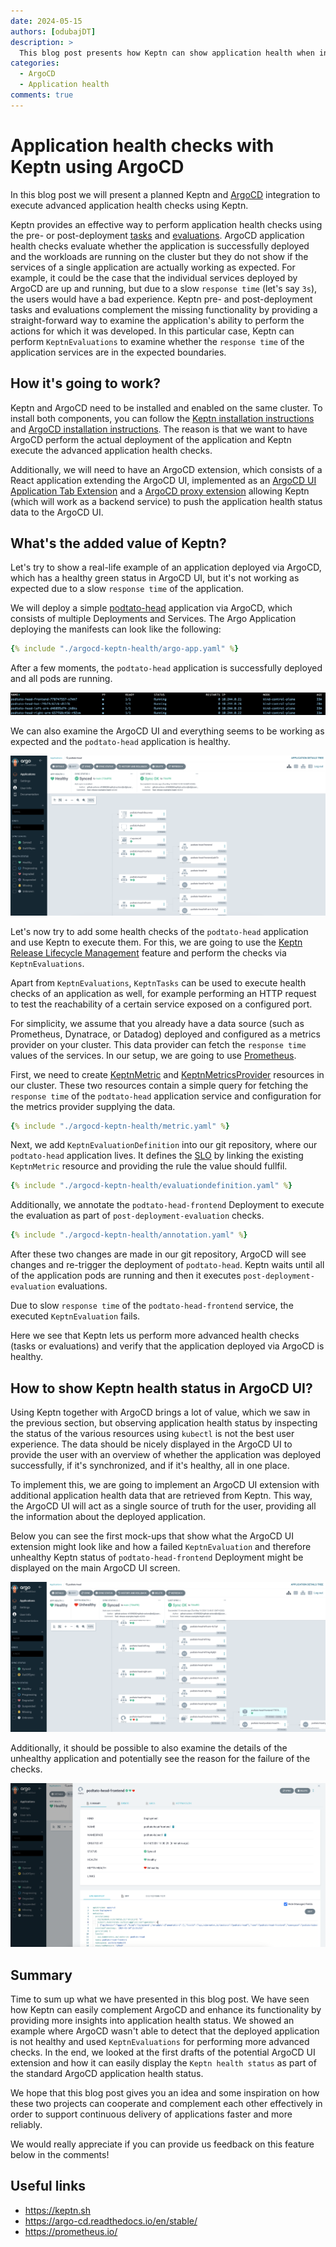 ```yaml
---
date: 2024-05-15
authors: [odubajDT]
description: >
  This blog post presents how Keptn can show application health when integrated with ArgoCD.
categories:
  - ArgoCD
  - Application health
comments: true
---
```


# Application health checks with Keptn using ArgoCD

In this blog post we will present a planned Keptn and
[ArgoCD](https://argo-cd.readthedocs.io/en/stable/) integration to execute
advanced application health checks using Keptn.

Keptn provides an effective way to perform application health checks using the
pre- or post-deployment [tasks](https://keptn.sh/stable/docs/guides/tasks/)
and [evaluations](https://keptn.sh/stable/docs/guides/evaluations/).
ArgoCD application health checks evaluate whether the application is successfully deployed
and the workloads are running on the cluster
but they do not show if the services
of a single application are actually working as expected.
For example, it could be the case that the individual services deployed by ArgoCD are up and
running, but due to a slow `response time` (let's say `3s`), the users would have a bad experience.
Keptn pre- and post-deployment tasks and evaluations complement the missing functionality
by providing a straight-forward way to examine the application's ability to perform
the actions for which it was developed.
In this particular case, Keptn can perform `KeptnEvaluations` to examine whether the `response time`
of the application services are in the expected boundaries.

<!-- more -->

## How it's going to work?

Keptn and ArgoCD need to be installed and enabled on the same
cluster.
To install both components, you can follow the
[Keptn installation instructions](https://keptn.sh/stable/docs/installation/)
and
[ArgoCD installation instructions](https://argo-cd.readthedocs.io/en/stable/operator-manual/installation/).
The reason is that we want to have ArgoCD perform the actual deployment
of the application and Keptn execute the advanced application health checks.

Additionally, we will need to have an ArgoCD extension, which consists of
a React application extending the ArgoCD UI, implemented as  an
[ArgoCD UI Application Tab Extension](https://argo-cd.readthedocs.io/en/stable/developer-guide/extensions/ui-extensions/#application-tab-extensions)
and a
[ArgoCD proxy extension](https://argo-cd.readthedocs.io/en/stable/developer-guide/extensions/proxy-extensions/)
allowing Keptn (which will work as a backend service)
to push the application health status data to the ArgoCD UI.

## What's the added value of Keptn?

Let's try to show a real-life example of an application deployed via ArgoCD,
which has a healthy green status in ArgoCD UI, but it's not working as expected
due to a slow `response time` of the application.

We will deploy a simple [podtato-head](https://github.com/podtato-head/podtato-head)
application via ArgoCD, which consists of multiple Deployments and Services.
The Argo Application deploying the manifests can look like the following:

```yaml
{% include "./argocd-keptn-health/argo-app.yaml" %}
```

After a few moments, the `podtato-head` application is successfully deployed and all pods
are running.

![Running Pods](./argocd-keptn-health/running-pods.png)

We can also examine the ArgoCD UI and everything seems to be working as expected and the
`podtato-head` application is healthy.

![Healthy App](./argocd-keptn-health/healthy-app.png)

Let's now try to add some health checks of the `podtato-head` application
and use Keptn to execute them.
For this, we are going to use the
[Keptn Release Lifecycle Management](https://keptn.sh/stable/docs/getting-started/lifecycle-management/)
feature and perform the checks via `KeptnEvaluations`.

Apart from `KeptnEvaluations`, `KeptnTasks` can be used to execute health checks
of an application as well, for example performing an HTTP request to test
the reachability of a certain service exposed on a configured port.

For simplicity, we assume that you already have a data source
(such as Prometheus, Dynatrace, or Datadog)
deployed and configured as a metrics provider on your cluster.
This data provider can fetch the `response time` values
of the services.
In our setup, we are going to use [Prometheus](https://prometheus.io/).

First, we need to create [KeptnMetric](https://keptn.sh/stable/docs/reference/crd-reference/metric/)
and [KeptnMetricsProvider](https://keptn.sh/stable/docs/reference/crd-reference/metricsprovider/)
resources in our cluster.
These two resources contain a simple query for fetching the `response time` of the `podtato-head`
application service and configuration for the metrics provider supplying the data.

```yaml
{% include "./argocd-keptn-health/metric.yaml" %}
```

Next, we add `KeptnEvaluationDefinition` into our git repository, where our
`podtato-head` application lives.
It defines the [SLO](https://www.dynatrace.com/news/blog/what-are-slos/)
by linking the existing `KeptnMetric` resource and providing the rule the value should fullfil.

```yaml
{% include "./argocd-keptn-health/evaluationdefinition.yaml" %}
```

Additionally, we annotate the `podtato-head-frontend` Deployment to execute
the evaluation as part of `post-deployment-evaluation` checks.

```yaml
{% include "./argocd-keptn-health/annotation.yaml" %}
```

After these two changes are made in our git repository, ArgoCD will see changes and re-trigger
the deployment of `podtato-head`.
Keptn waits until all of the
application pods are running and then it executes `post-deployment-evaluation` evaluations.

Due to slow `response time` of the `podtato-head-frontend` service, the
executed `KeptnEvaluation` fails.

Here we see that Keptn lets us perform more advanced health checks
(tasks or evaluations) and verify that the application deployed via ArgoCD is healthy.

## How to show Keptn health status in ArgoCD UI?

Using Keptn together with ArgoCD brings a lot of value, which we saw in the previous section,
but observing application health status by inspecting the status of the
various resources using `kubectl` is not the best user experience.
The data should be nicely displayed in the ArgoCD UI to provide the user with an overview
of whether the application was deployed successfully, if it's synchronized, and if it's healthy, all in
one place.

To implement this, we are going to implement an ArgoCD UI extension with additional application health
data that are retrieved from Keptn.
This way, the ArgoCD UI will act as a single source of truth for the user, providing all
the information about the deployed application.

Below you can see the first mock-ups that show what the ArgoCD UI extension might look like
and how a failed `KeptnEvaluation` and therefore unhealthy Keptn status of `podtato-head-frontend`
Deployment might be displayed on the main ArgoCD UI screen.

![Main screen unhealthy](./argocd-keptn-health/main-screen-unhealthy-keptn.png)

Additionally, it should be possible to also examine the details of the unhealthy
application and potentially see the reason for the failure of the checks.

![Details screen unhealthy](./argocd-keptn-health/details-screen-unhealthy-keptn.png)

## Summary

Time to sum up what we have presented in this blog post.
We have seen how Keptn can easily complement ArgoCD
and enhance its functionality by providing more insights into
application health status.
We showed an example where ArgoCD wasn't able to detect that
the deployed application is not healthy and used `KeptnEvaluations`
for performing more advanced checks.
In the end, we looked at the first drafts of the potential
ArgoCD UI extension and how it can easily display the
`Keptn health status` as part of the standard ArgoCD application
health status.

We hope that this blog post gives you an idea and some inspiration
on how these two projects can cooperate and complement each other
effectively in order to support continuous delivery of applications
faster and more reliably.

We would really appreciate if you can provide us feedback on this
feature below in the comments!

## Useful links

- <https://keptn.sh>
- <https://argo-cd.readthedocs.io/en/stable/>
- <https://prometheus.io/>
